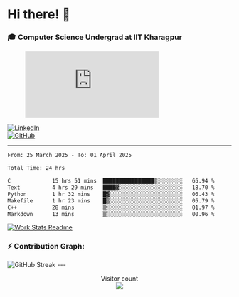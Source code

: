 # Hi there! 👋

### 🎓 Computer Science Undergrad at IIT Kharagpur
<figure><embed src="https://wakatime.com/share/@81d5e6c4-c575-43e6-9a9e-85ed25517f53/42cf003a-18dd-42ef-bded-df01146821f2.svg"></embed></figure>

[![LinkedIn](https://img.shields.io/badge/LinkedIn-0077B5?style=for-the-badge&logo=linkedin&logoColor=white)](https://www.linkedin.com/in/sesidadi)  
[![GitHub](https://img.shields.io/badge/GitHub-181717?style=for-the-badge&logo=github&logoColor=white)](https://github.com/sesiii)

---
<!--START_SECTION:waka-->

```txt
From: 25 March 2025 - To: 01 April 2025

Total Time: 24 hrs

C             15 hrs 51 mins  ████████████████▒░░░░░░░░   65.94 %
Text          4 hrs 29 mins   ████▓░░░░░░░░░░░░░░░░░░░░   18.70 %
Python        1 hr 32 mins    █▓░░░░░░░░░░░░░░░░░░░░░░░   06.43 %
Makefile      1 hr 23 mins    █▒░░░░░░░░░░░░░░░░░░░░░░░   05.79 %
C++           28 mins         ▒░░░░░░░░░░░░░░░░░░░░░░░░   01.97 %
Markdown      13 mins         ▒░░░░░░░░░░░░░░░░░░░░░░░░   00.96 %
```

<!--END_SECTION:waka-->


[![Work Stats Readme](https://github.com/sesiii/sesiii/actions/workflows/main.yml/badge.svg)](https://github.com/sesiii/sesiii/actions/workflows/main.yml)

### ⚡ Contribution Graph:

<img src="https://streak-stats.demolab.com/?user=sesiii&theme=radical" alt="GitHub Streak" />
---

<p align="center"> 
  Visitor count<br>
  <img src="https://profile-counter.glitch.me/sesiii/count.svg" />
</p>

